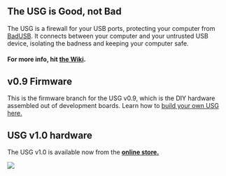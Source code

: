 ## The USG is Good, not Bad
The USG is a firewall for your USB ports, protecting your computer from [BadUSB](https://srlabs.de/badusb/). It connects between your computer and your untrusted USB device, isolating the badness and keeping your computer safe. 

#### For more info, hit [the Wiki](https://github.com/robertfisk/USG/wiki).

## v0.9 Firmware
This is the firmware branch for the USG v0.9, which is the DIY hardware assembled out of development boards. Learn how to [build your own USG here.](https://github.com/robertfisk/USG/wiki/Hardware-%28DIY-v0.9%29)

## USG v1.0 hardware
The USG v1.0 is available now from the [**online store.**](https://globotron.nz/)

![](https://github.com/robertfisk/USG/raw/USG_0.9/Doc_images/USG.jpg)

